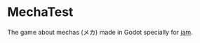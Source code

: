 # MechaTest
The game about mechas (メカ) made in Godot specially for [jam](https://gamin.me/compos/konkurs-simulyatorov/1).
